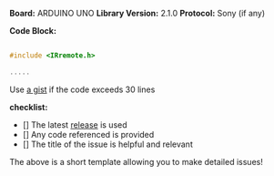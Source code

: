 **Board:** ARDUINO UNO
**Library Version:** 2.1.0
**Protocol:** Sony (if any)

**Code Block:**
```c

#include <IRremote.h> 

.....

```

Use [a gist](gist.github.com) if the code exceeds 30 lines

**checklist:**
- [] The latest [release](https://github.com/z3t0/Arduino-IRremote/releases/latest) is used
- [] Any code referenced is provided
- [] The title of the issue is helpful and relevant 

The above is a short template allowing you to make detailed issues!